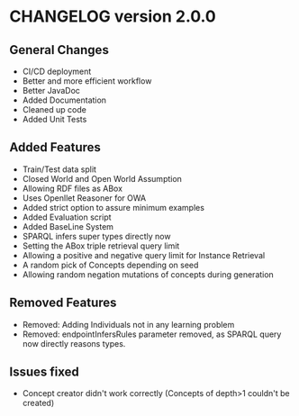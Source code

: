 # CHANGELOG version 2.0.0

## General Changes 

* CI/CD deployment
* Better and more efficient workflow
* Better JavaDoc
* Added Documentation
* Cleaned up code
* Added Unit Tests

## Added Features

* Train/Test data split
* Closed World and Open World Assumption
* Allowing RDF files as ABox
* Uses Openllet Reasoner for OWA
* Added strict option to assure minimum examples
* Added Evaluation script
* Added BaseLine System 
* SPARQL infers super types directly now
* Setting the ABox triple retrieval query limit
* Allowing a positive and negative query limit for Instance Retrieval
* A random pick of Concepts depending on seed
* Allowing random negation mutations of concepts during generation

## Removed Features

* Removed: Adding Individuals not in any learning problem
* Removed: endpointInfersRules parameter removed, as SPARQL query now directly reasons types.

## Issues fixed

* Concept creator didn't work correctly (Concepts of depth>1 couldn't be created)